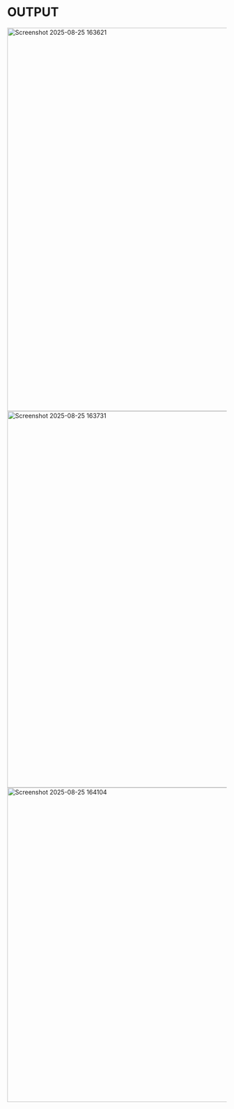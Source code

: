 # OUTPUT
<img width="1896" height="880" alt="Screenshot 2025-08-25 163621" src="https://github.com/user-attachments/assets/0ff633c3-f73c-45e0-baaa-4efe52f71507" />
<img width="1895" height="864" alt="Screenshot 2025-08-25 163731" src="https://github.com/user-attachments/assets/8d10568d-df8f-4b16-b84b-a76ac17a9b7d" />
<img width="1890" height="722" alt="Screenshot 2025-08-25 164104" src="https://github.com/user-attachments/assets/57fed9f5-2919-4219-8d40-2f109849c37e" />

